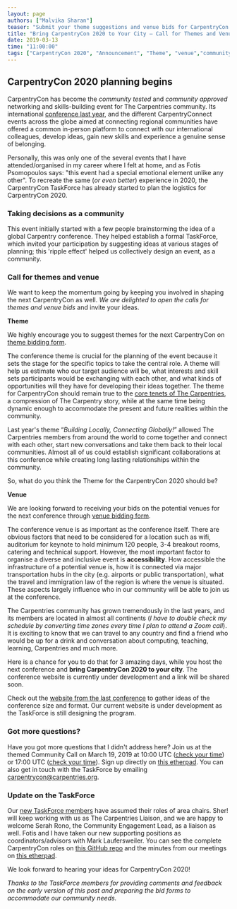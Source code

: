 ```yaml
---
layout: page
authors: ["Malvika Sharan"]
teaser: "Submit your theme suggestions and venue bids for CarpentryCon 2020"
title: "Bring CarpentryCon 2020 to Your City – Call for Themes and Venues"
date: 2019-03-13
time: "11:00:00"
tags: ["CarpentryCon 2020", "Announcement", "Theme", "venue","community call"]
---
```


## CarpentryCon 2020 planning begins

CarpentryCon has become the *community tested* and *community approved* networking and skills-building event for The Carpentries community. Its international [conference last year](https://www.carpentrycon.org), and the different CarpentryConnect events across the globe aimed at connecting regional communities have offered a common in-person platform to connect with our international colleagues, develop ideas, gain new skills and experience a genuine sense of belonging.

Personally, this was only one of the several events that I have attended/organised in my career where I felt at home, and as Fotis Psomopoulos says: "this event had a special emotional element unlike any other". To recreate the same (*or even better*) experience in 2020, the CarpentryCon TaskForce has already started to plan the logistics for CarpentryCon 2020.

### Taking decisions as a community

This event initially started with a few people brainstorming the idea of a global Carpentry conference. They helped establish a formal TaskForce, which invited your participation by suggesting ideas at various stages of planning;  this 'ripple effect' helped us collectively design an event, as a community.

### Call for themes and venue

We want to keep the momentum going by keeping you involved in shaping the next CarpentryCon as well. *We are delighted to open the calls for themes and venue bids* and invite your ideas.

**Theme**

We highly encourage you to suggest themes for the next CarpentryCon on [theme bidding form](https://goo.gl/forms/jSxOidtweLZR9UNg1).

The conference theme is crucial for the planning of the event because it sets the stage for the specific topics to take the central role. A theme will help us estimate who our target audience will be, what interests and skill sets participants would be exchanging with each other, and what kinds of opportunities will they have for developing their ideas together. The theme for CarpentryCon should remain true to the [core tenets of The Carpentries](https://carpentries.org/about/), a compression of The Carpentry story, while at the same time being dynamic enough to accommodate the present and future realities within the community.

Last year's theme “*Building Locally, Connecting Globally!*” allowed The Carpentries members from around the world to come together and connect with each other, start new conversations and take them back to their local communities. Almost all of us could establish significant collaborations at this conference while creating long lasting relationships within the community. 

So, what do you think the Theme for the CarpentryCon 2020 should be?

**Venue**

We are looking forward to receiving your bids on the potential venues for the next conference through [venue bidding form](https://goo.gl/forms/v8m5YLdT7KWHAUfs2).

The conference venue is as important as the conference itself. There are obvious factors that need to be considered for a location such as wifi, auditorium for keynote to hold minimum 120 people, 3-4 breakout rooms, catering and technical support. However,  the most important factor to organise a diverse and inclusive event is **accessibility**. How accessible the infrastructure of a potential venue is, how it is connected via major transportation hubs in the city (e.g. airports or public transportation), what the travel and immigration law of the region is where the venue is situated. These aspects largely influence who in our community will be able to join us at the conference.

The Carpentries community has grown tremendously in the last years, and its members are located in almost all continents (*I have to double check my schedule by converting time zones every time I plan to attend a Zoom call*). It is exciting to know that we can travel to any country and find a friend who would be up for a drink and conversation about computing, teaching, learning, Carpentries and much more.

Here is a chance for you to do that for 3 amazing days, while you host the next conference and **bring CarpentryCon 2020 to your city**. The conference website is currently under development and a link will be shared soon.

Check out the [website from the last conference](https://www.carpentrycon.org/) to gather ideas of the conference size and format. Our current website is under development as the TaskForce is still designing the program.

### Got more questions?

Have you got more questions that I didn't address here? Join us at the themed Community Call on March 19, 2019 at 10:00 UTC ([check your time](https://www.timeanddate.com/worldclock/fixedtime.html?msg=Community+call+-+1&iso=20190319T10&p1=1440&ah=1)) or 17:00 UTC ([check your time](https://www.timeanddate.com/worldclock/fixedtime.html?msg=Community+call+-+1&iso=20190319T17&p1=1440&ah=1)). Sign up directly on [this etherpad](https://pad.carpentries.org/community-discussions). You can also get in touch with the TaskForce by emailing [carpentrycon@carpentries.org](mailto:carpentrycon@carpentries.org).

### Update on the TaskForce

Our [new TaskForce members](https://github.com/carpentries/carpentrycon) have assumed their roles of area chairs. Sher! will keep working with us as The Carpentries Liaison, and we are happy to welcome Serah Rono, the Community Engagement Lead, as a liaison as well. Fotis and I have taken our new supporting positions as coordinators/advisors with Mark Laufersweiler. You can see the complete CarpentryCon roles on [this GitHub repo](https://github.com/carpentries/carpentrycon/blob/master/roles_and_responsibilities.md) and the minutes from our meetings on [this etherpad](https://pad.carpentries.org/2020carpentrycontaskforce).

We look forward to hearing your ideas for CarpentryCon 2020!

*Thanks to the TaskForce members for providing comments and feedback on the early version of this post and preparing the bid forms to accommodate our community needs.*
 
